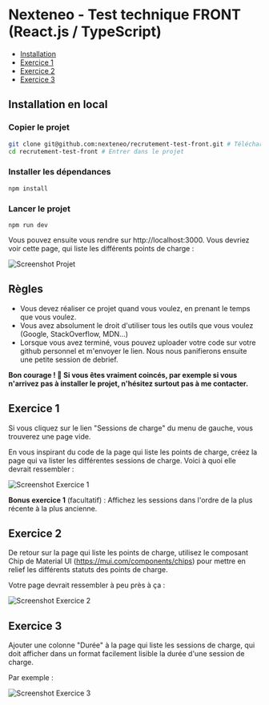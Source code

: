 # Nexteneo - Test technique FRONT (React.js / TypeScript)

- [Installation](#installation-en-local)
- [Exercice 1](#exercice-1)
- [Exercice 2](#exercice-2)
- [Exercice 3](#exercice-3)

## Installation en local

### Copier le projet

```sh
git clone git@github.com:nexteneo/recrutement-test-front.git # Téléchargement du code
cd recrutement-test-front # Entrer dans le projet
```

### Installer les dépendances

```
npm install
```

### Lancer le projet

```
npm run dev
```

Vous pouvez ensuite vous rendre sur http://localhost:3000. Vous devriez voir cette page, qui liste les différents points de charge :

![Screenshot Projet](https://raw.githubusercontent.com/nexteneo/recrutement-test-front/main/instructions/evse-1.png)

## Règles

- Vous devez réaliser ce projet quand vous voulez, en prenant le temps que vous voulez.
- Vous avez absolument le droit d'utiliser tous les outils que vous voulez (Google, StackOverflow, MDN...)
- Lorsque vous avez terminé, vous pouvez uploader votre code sur votre github personnel et m'envoyer le lien. Nous nous panifierons ensuite une petite session de debrief.


**Bon courage ! 🙂 Si vous êtes vraiment coincés, par exemple si vous n'arrivez pas à installer le projet, n'hésitez surtout pas à me contacter.**
 

## Exercice 1

Si vous cliquez sur le lien "Sessions de charge" du menu de gauche, vous trouverez une page vide.

En vous inspirant du code de la page qui liste les points de charge, créez la page qui va lister les différentes sessions de charge. Voici à quoi elle devrait ressembler :

![Screenshot Exercice 1](https://raw.githubusercontent.com/nexteneo/recrutement-test-front/main/instructions/sessions-1.png)

**Bonus exercice 1** (facultatif) : Affichez les sessions dans l'ordre de la plus récente à la plus ancienne.

## Exercice 2

De retour sur la page qui liste les points de charge, utilisez le composant Chip de Material UI (https://mui.com/components/chips) pour mettre en relief les différents statuts des points de charge.

Votre page devrait ressembler à peu près à ça :

![Screenshot Exercice 2](https://raw.githubusercontent.com/nexteneo/recrutement-test-front/main/instructions/evse-2.png)

## Exercice 3

Ajouter une colonne "Durée" à la page qui liste les sessions de charge, qui doit afficher dans un format facilement lisible la durée d'une session de charge.

Par exemple :

![Screenshot Exercice 3](https://raw.githubusercontent.com/nexteneo/recrutement-test-front/main/instructions/sessions-2.png)

